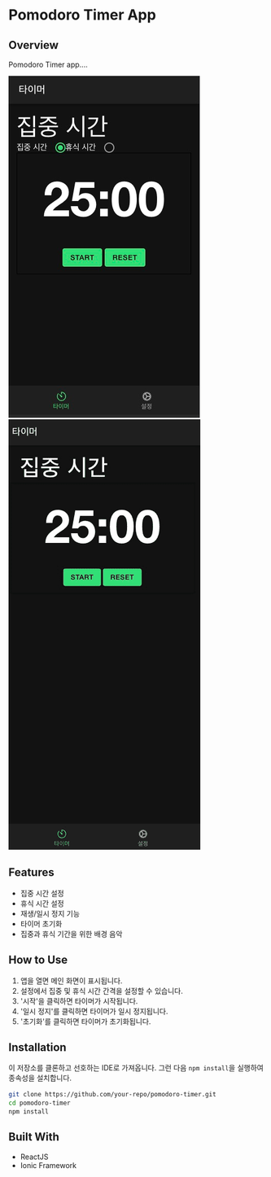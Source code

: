 # Pomodoro Timer App

## Overview
Pomodoro Timer app....

![App Settings Screen](img.png)
![App Main Screen](img1.png)

## Features
- 집중 시간 설정
- 휴식 시간 설정
- 재생/일시 정지 기능
- 타이머 초기화
- 집중과 휴식 기간을 위한 배경 음악

## How to Use
1. 앱을 열면 메인 화면이 표시됩니다.
2. 설정에서 집중 및 휴식 시간 간격을 설정할 수 있습니다.
3. '시작'을 클릭하면 타이머가 시작됩니다.
4. '일시 정지'를 클릭하면 타이머가 일시 정지됩니다.
5. '초기화'를 클릭하면 타이머가 초기화됩니다.

## Installation
이 저장소를 클론하고 선호하는 IDE로 가져옵니다.
그런 다음 `npm install`을 실행하여 종속성을 설치합니다.

```bash
git clone https://github.com/your-repo/pomodoro-timer.git
cd pomodoro-timer
npm install
```

## Built With
* ReactJS
* Ionic Framework
